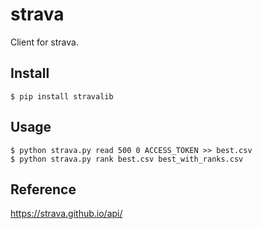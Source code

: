 # strava

Client for strava.

## Install

```
$ pip install stravalib
```

## Usage

```
$ python strava.py read 500 0 ACCESS_TOKEN >> best.csv
$ python strava.py rank best.csv best_with_ranks.csv
```

## Reference

https://strava.github.io/api/
